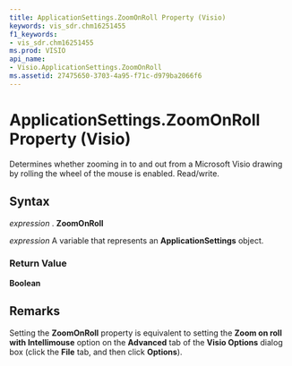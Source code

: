 ```yaml
---
title: ApplicationSettings.ZoomOnRoll Property (Visio)
keywords: vis_sdr.chm16251455
f1_keywords:
- vis_sdr.chm16251455
ms.prod: VISIO
api_name:
- Visio.ApplicationSettings.ZoomOnRoll
ms.assetid: 27475650-3703-4a95-f71c-d979ba2066f6
---
```



# ApplicationSettings.ZoomOnRoll Property (Visio)

Determines whether zooming in to and out from a Microsoft Visio drawing by rolling the wheel of the mouse is enabled. Read/write.


## Syntax

 _expression_ . **ZoomOnRoll**

 _expression_ A variable that represents an **ApplicationSettings** object.


### Return Value

 **Boolean**


## Remarks

Setting the  **ZoomOnRoll** property is equivalent to setting the **Zoom on roll with Intellimouse** option on the **Advanced** tab of the **Visio Options** dialog box (click the **File** tab, and then click **Options**).


